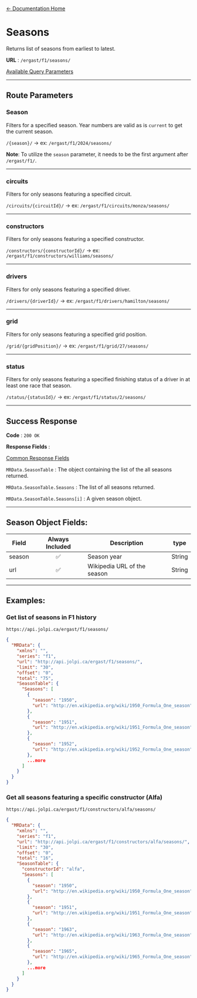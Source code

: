 [← Documentation Home](/docs/README.md)
# Seasons

Returns list of seasons from earliest to latest.

**URL** : `/ergast/f1/seasons/`

[Available Query Parameters](/docs/README.md#query-parameters)

---

## Route Parameters

### Season

Filters for a specified season. Year numbers are valid as is `current` to get the current season.

`/{season}/` -> ex: `/ergast/f1/2024/seasons/`

**Note**: To utilize the `season` parameter, it needs to be the first argument after `/ergast/f1/`.

---

### circuits

Filters for only seasons featuring a specified circuit.

`/circuits/{circuitId}/` -> ex: `/ergast/f1/circuits/monza/seasons/`

---

### constructors

Filters for only seasons featuring a specified constructor.

`/constructors/{constructorId}/` -> ex: `/ergast/f1/constructors/williams/seasons/`

---

### drivers

Filters for only seasons featuring a specified driver.

`/drivers/{driverId}/` -> ex: `/ergast/f1/drivers/hamilton/seasons/`


---

### grid

Filters for only seasons featuring a specified grid position.

`/grid/{gridPosition}/` -> ex: `/ergast/f1/grid/27/seasons/`

---

### status

Filters for only seasons featuring a specified finishing status of a driver in at least one race that season.

`/status/{statusId}/` -> ex: `/ergast/f1/status/2/seasons/`

---

## Success Response

**Code** : `200 OK`

**Response Fields** :

[Common Response Fields](./README.md#common-response-fields)

`MRData.SeasonTable` : The object containing the list of the all seasons returned.

`MRData.SeasonTable.Seasons` : The list of all seasons returned.

`MRData.SeasonTable.Seasons[i]` : A given season object.

---

## Season Object Fields:

|Field|Always Included|Description|type
|---|:---:|---|---|
|season|✅|Season year|String
|url|✅|Wikipedia URL of the season|String

---

## Examples:

### Get list of seasons in F1 history

`https://api.jolpi.ca/ergast/f1/seasons/`

```json
{
  "MRData": {
    "xmlns": "",
    "series": "f1",
    "url": "http://api.jolpi.ca/ergast/f1/seasons/",
    "limit": "30",
    "offset": "0",
    "total": "75",
    "SeasonTable": {
      "Seasons": [
        {
          "season": "1950",
          "url": "http://en.wikipedia.org/wiki/1950_Formula_One_season"
        },
        {
          "season": "1951",
          "url": "http://en.wikipedia.org/wiki/1951_Formula_One_season"
        },
        {
          "season": "1952",
          "url": "http://en.wikipedia.org/wiki/1952_Formula_One_season"
        },
        ...more
      ]
    }
  }
}
```

### Get all seasons featuring a specific constructor (Alfa)

`https://api.jolpi.ca/ergast/f1/constructors/alfa/seasons/`

```json
{
  "MRData": {
    "xmlns": "",
    "series": "f1",
    "url": "http://api.jolpi.ca/ergast/f1/constructors/alfa/seasons/",
    "limit": "30",
    "offset": "0",
    "total": "16",
    "SeasonTable": {
      "constructorId": "alfa",
      "Seasons": [
        {
          "season": "1950",
          "url": "http://en.wikipedia.org/wiki/1950_Formula_One_season"
        },
        {
          "season": "1951",
          "url": "http://en.wikipedia.org/wiki/1951_Formula_One_season"
        },
        {
          "season": "1963",
          "url": "http://en.wikipedia.org/wiki/1963_Formula_One_season"
        },
        {
          "season": "1965",
          "url": "http://en.wikipedia.org/wiki/1965_Formula_One_season"
        },
        ...more
      ]
    }
  }
}
```